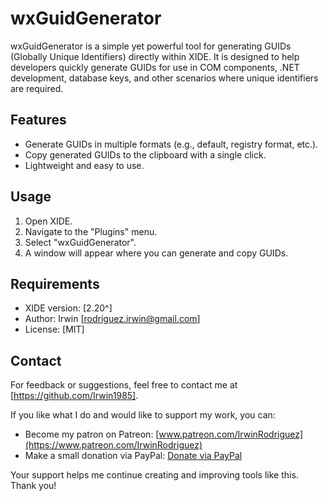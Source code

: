 # wxGuidGenerator

wxGuidGenerator is a simple yet powerful tool for generating GUIDs (Globally Unique Identifiers) directly within XIDE. It is designed to help developers quickly generate GUIDs for use in COM components, .NET development, database keys, and other scenarios where unique identifiers are required.

## Features

- Generate GUIDs in multiple formats (e.g., default, registry format, etc.).
- Copy generated GUIDs to the clipboard with a single click.
- Lightweight and easy to use.

## Usage

1. Open XIDE.
2. Navigate to the "Plugins" menu.
3. Select "wxGuidGenerator".
4. A window will appear where you can generate and copy GUIDs.

## Requirements

- XIDE version: [2.20^]
- Author: Irwin [rodriguez.irwin@gmail.com]
- License: [MIT]

## Contact

For feedback or suggestions, feel free to contact me at [https://github.com/Irwin1985].

If you like what I do and would like to support my work, you can:

- Become my patron on Patreon: [www.patreon.com/IrwinRodriguez](https://www.patreon.com/IrwinRodriguez)
- Make a small donation via PayPal: [Donate via PayPal](https://www.paypal.com/donate/?hosted_button_id=LXQYXFP77AD2G)

Your support helps me continue creating and improving tools like this. Thank you!
